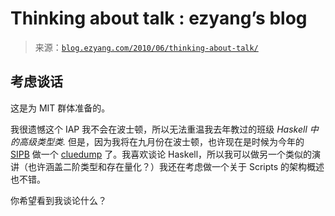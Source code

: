 <!--yml

category: 未分类

date: 2024-07-01 18:18:15

-->

# Thinking about talk : ezyang’s blog

> 来源：[`blog.ezyang.com/2010/06/thinking-about-talk/`](http://blog.ezyang.com/2010/06/thinking-about-talk/)

## 考虑谈话

这是为 MIT 群体准备的。

我很遗憾这个 IAP 我不会在波士顿，所以无法重温我去年教过的班级 *Haskell 中的高级类型类.* 但是，因为我将在九月份在波士顿，也许现在是时候为今年的 [SIPB](http://sipb.mit.edu/) 做一个 [cluedump](http://cluedumps.mit.edu/wiki/SIPB_Cluedump_Series) 了。我喜欢谈论 Haskell，所以我可以做另一个类似的演讲（也许涵盖二阶类型和存在量化？）我还在考虑做一个关于 Scripts 的架构概述也不错。

你希望看到我谈论什么？
